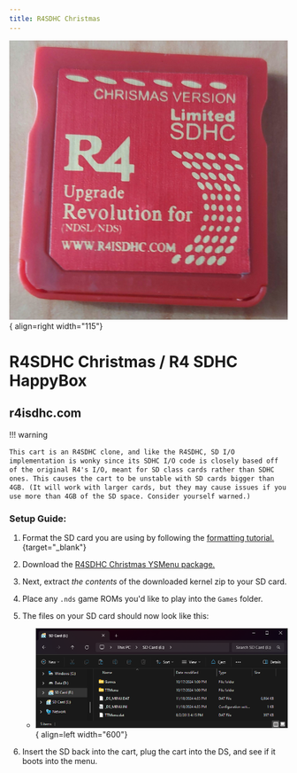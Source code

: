 ```yaml
---
title: R4SDHC Christmas
---
```


![R4SDHC Christmas](../images/r4christmas.jpg){ align=right width="115"}
# R4SDHC Christmas / R4 SDHC HappyBox
## r4isdhc.com

!!! warning

    This cart is an R4SDHC clone, and like the R4SDHC, SD I/O implementation is wonky since its SDHC I/O code is closely based off of the original R4's I/O, meant for SD class cards rather than SDHC ones. This causes the cart to be unstable with SD cards bigger than 4GB. (It will work with larger cards, but they may cause issues if you use more than 4GB of the SD space. Consider yourself warned.)

### Setup Guide:

1. Format the SD card you are using by following the [formatting tutorial.](../tutorials/formatting.md){target="_blank"}

1. Download the [R4SDHC Christmas YSMenu package.](https://github.com/Sanrax/YSMenu-Custom-Packages/releases/download/v7.06/R4SDHC_Christmas_YSMenu_7.06.zip)

1. Next, extract *the contents* of the downloaded kernel zip to your SD card.

1. Place any `.nds` game ROMs you'd like to play into the `Games` folder.

1. The files on your SD card should now look like this:

    - ![R4 Christmas](../images/SD_Files/R4_Christmas/R4_Christmas.png){ align=left width="600"}

1. Insert the SD back into the cart, plug the cart into the DS, and see if it boots into the menu.